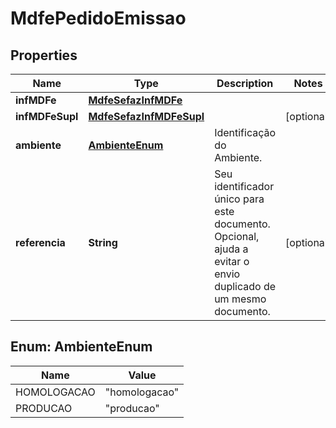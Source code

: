 

# MdfePedidoEmissao


## Properties

| Name | Type | Description | Notes |
|------------ | ------------- | ------------- | -------------|
|**infMDFe** | [**MdfeSefazInfMDFe**](MdfeSefazInfMDFe.md) |  |  |
|**infMDFeSupl** | [**MdfeSefazInfMDFeSupl**](MdfeSefazInfMDFeSupl.md) |  |  [optional] |
|**ambiente** | [**AmbienteEnum**](#AmbienteEnum) | Identificação do Ambiente. |  |
|**referencia** | **String** | Seu identificador único para este documento. Opcional, ajuda a evitar o envio duplicado de um mesmo documento. |  [optional] |



## Enum: AmbienteEnum

| Name | Value |
|---- | -----|
| HOMOLOGACAO | &quot;homologacao&quot; |
| PRODUCAO | &quot;producao&quot; |



